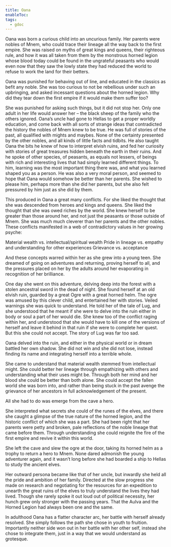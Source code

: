 ```yaml
---
title: Oana
enableToc: 
tags:
  - gdoc
---
```

Oana was born a curious child into an uncurious family. Her parents were nobles of Mnem, who could trace their lineage all the way back to the first empire. She was raised on myths of great kings and queens, their righteous rule, and how it was all taken from them by the monstrous horned legion whose blood today could be found in the ungrateful peasants who would even now that they saw the lowly state they had reduced the world to refuse to work the land for their betters.

Oana was punished for behaving out of line, and educated in the classics as befit any noble. She was too curious to not be rebellious under such an upbringing, and asked incessant questions about the horned legion. Why did they tear down the first empire if it would make them suffer too?

She was punished for asking such things, but it did not stop her. Only one adult in her life would answer her – the black sheep of the family who the others ignored. Oana’s uncle had gone to Hellas to get a proper worldly education, and come back with all sorts of strange ideas that contradicted the history the nobles of Mnem knew to be true. He was full of stories of the past, all qualified with mights and maybes. None of the certainty presented by the other nobles, and all kinds of little facts and tidbits. He also taught Oana the bits he knew of how to interpret elvish ruins, and fed her curiosity with stories of great treasures hidden beneath the earth in their ruins. And he spoke of other species, of peasants, as equals not lessers, of beings with rich and interesting lives that had simply learned different things. To him, learning was the most important thing there was, and what you learned shaped you as a person. He was also a very moral person, and seemed to hope that Oana would somehow be better than her parents. She wished to please him, perhaps more than she did her parents, but she also felt pressured by him just as she did by them. 

This produced in Oana a great many conflicts. For she liked the thought that she was descended from heroes and kings and queens. She liked the thought that she was owed riches by the world. She knew herself to be greater than those around her, and not just the peasants or those outside of Mnem. She was much much cleverer than her parents and the other nobles. These conflicts manifested in a web of contradictory values in her growing psyche:

Material wealth vs. intellectual/spiritual wealth
Pride in lineage vs. empathy and understanding for other experiences
Grievance vs. acceptance

And these concepts warred within her as she grew into a young teen. She dreamed of going on adventures and returning, proving herself to all, and the pressures placed on her by the adults around her evaporating in recognition of her brilliance. 

One day she went on this adventure, delving deep into the forest with a stolen ancestral sword in the dead of night. She found herself at an old elvish ruin, guarded by a great Ogre with a great horned helm. The ogre was amused by this clever child, and entertained her with stories. Veiled warnings she was quick to understand. He told her of the tale of Lug, and she understood that he meant if she were to delve into the ruin either in body or soul a part of her would die. She knew too of the conflict raging within her, and understood that she would have to kill one of the versions of herself and leave it behind in that ruin if she were to complete her quest. But this she could not accept. The story of Lug was far too sad.

Oana delved into the ruin, and either in the physical world or in dream battled her own shadow. She did not win and she did not lose, instead finding its name and integrating herself into a terrible whole. 

She came to understand that material wealth stemmed from intellectual might.
She could better her lineage through empathizing with others and understanding what their uses might be. Through both her mind and her blood she could be better than both alone.
She could accept the fallen world she was born into, and rather than being stuck in the past avenge the grievance of her ancestors in full acknowledgement of the present.

All she had to do was emerge from the cave a hero. 

She interpreted what secrets she could of the runes of the elves, and there she caught a glimpse of the true nature of the horned legion, and the historic conflict of which she was a part. She had been right that her parents were petty and broken, pale reflections of the noble lineage that came before them. Through understanding she could reignite the fire of the first empire and revive it within this world. 

She left the cave and slew the ogre at the door, taking its horned helm as a trophy to return a hero to Mnem. None dared admonish the young adventurer again, and it wasn’t long before she had boarded a ship to Hellas to study the ancient elves. 

Her outward persona became like that of her uncle, but inwardly she held all the pride and ambition of her family. Directed at the slow progress she made on research and negotiating for the resources for an expedition to unearth the great ruins of the elves to truly understand the lives they had lived. Though she rarely spoke it out loud out of political necessity, her hunch grew only stronger with the passing years. That the Aulva and the Horned Legion had always been one and the same. 

In adulthood Oana has a flatter character arc, her battle with herself already resolved. She simply follows the path she chose in youth to fruition. Importantly neither side won out in her battle with her other self, instead she chose to integrate them, just in a way that we would understand as grotesque. 
